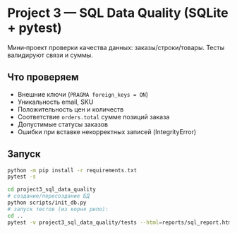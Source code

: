 # Project 3 — SQL Data Quality (SQLite + pytest)

Мини‑проект проверки качества данных: заказы/строки/товары. Тесты валидируют связи и суммы.

## Что проверяем
- Внешние ключи (`PRAGMA foreign_keys = ON`)
- Уникальность email, SKU
- Положительность цен и количеств
- Соответствие `orders.total` сумме позиций заказа
- Допустимые статусы заказов
- Ошибки при вставке некорректных записей (IntegrityError)



## Запуск
```bash
python -m pip install -r requirements.txt
pytest -s

cd project3_sql_data_quality
# создание/пересоздание БД
python scripts/init_db.py
# запуск тестов (из корня репо):
cd ..
pytest -v project3_sql_data_quality/tests --html=reports/sql_report.html --self-contained-html
```